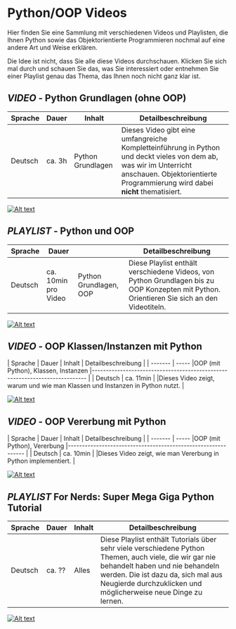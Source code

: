 # Python/OOP Videos
Hier finden Sie eine Sammlung mit verschiedenen Videos und Playlisten, die Ihnen Python sowie das Objektorientierte Programmieren nochmal auf eine andere Art und Weise erklären.

Die Idee ist nicht, dass Sie alle diese Videos durchschauen. Klicken Sie sich mal durch und schauen Sie das, was Sie interessiert oder entnehmen Sie einer Playlist genau das Thema, das Ihnen noch nicht ganz klar ist.

## *VIDEO* - Python Grundlagen (ohne OOP)
| Sprache | Dauer  | Inhalt            | Detailbeschreibung                                                                                                                                                                                 |
| ------- | ------ | ----------------- | -------------------------------------------------------------------------------------------------------------------------------------------------------------------------------------------------- |
| Deutsch | ca. 3h | Python Grundlagen | Dieses Video gibt eine umfangreiche Kompletteinführung in Python und deckt vieles von dem ab, was wir im Unterricht anschauen. Objektorientierte Programmierung wird dabei **nicht** thematisiert. |

[![Alt text](https://img.youtube.com/vi/RBpK8C3N-Y8/0.jpg)](https://www.youtube.com/watch?v=RBpK8C3N-Y8)

## *PLAYLIST* - Python und OOP
| Sprache | Dauer               |                        | Detailbeschreibung                                                                                                                          |
| ------- | ------------------- | ---------------------- | ------------------------------------------------------------------------------------------------------------------------------------------- |
| Deutsch | ca. 10min pro Video | Python Grundlagen, OOP | Diese Playlist enthält verschiedene Videos, von Python Grundlagen bis zu OOP Konzepten mit Python. Orientieren Sie sich an den Videotiteln. |

[![Alt text](https://img.youtube.com/vi/oxXAb8IikHM/0.jpg)](https://www.youtube.com/playlist?list=PL_pqkvxZ6ho3u8PJAsUU-rOAQ74D0TqZB)

## *VIDEO* - OOP Klassen/Instanzen mit Python
| Sprache | Dauer | Inhalt | Detailbeschreibung |
| ------- | ----- |OOP (mit Python), Klassen, Instanzen |---------------------------------------------------------------------------- |
| Deutsch | ca. 11min | |Dieses Video zeigt, warum und wie man Klassen und Instanzen in Python nutzt. |

[![Alt text](https://img.youtube.com/vi/i1uQgU7NOCw/0.jpg)](https://www.youtube.com/watch?v=i1uQgU7NOCw)

## *VIDEO* - OOP Vererbung mit Python
| Sprache | Dauer | Inhalt | Detailbeschreibung |
| ------- | ----- |OOP (mit Python), Vererbung |-------------------------------------------------------------- |
| Deutsch | ca. 10min | |Dieses Video zeigt, wie man Vererbung in Python implementiert. |

[![Alt text](https://img.youtube.com/vi/0SmolVI6xCg/0.jpg)](https://www.youtube.com/watch?v=0SmolVI6xCg)

## *PLAYLIST* For Nerds: Super Mega Giga Python Tutorial
| Sprache | Dauer  | Inhalt | Detailbeschreibung                                                                                                                                                                                                                                 |
| ------- | ------ | ------ | -------------------------------------------------------------------------------------------------------------------------------------------------------------------------------------------------------------------------------------------------- |
| Deutsch | ca. ?? | Alles  | Diese Playlist enthält Tutorials über sehr viele verschiedene Python Themen, auch viele, die wir gar nie behandelt haben und nie behandeln werden. Die ist dazu da, sich mal aus Neugierde durchzuklicken und möglicherweise neue Dinge zu lernen. |

[![Alt text](https://img.youtube.com/vi/DiidEp6DqCo/0.jpg)](https://www.youtube.com/playlist?list=PLNmsVeXQZj7q0ao69AIogD94oBgp3E9Zs)